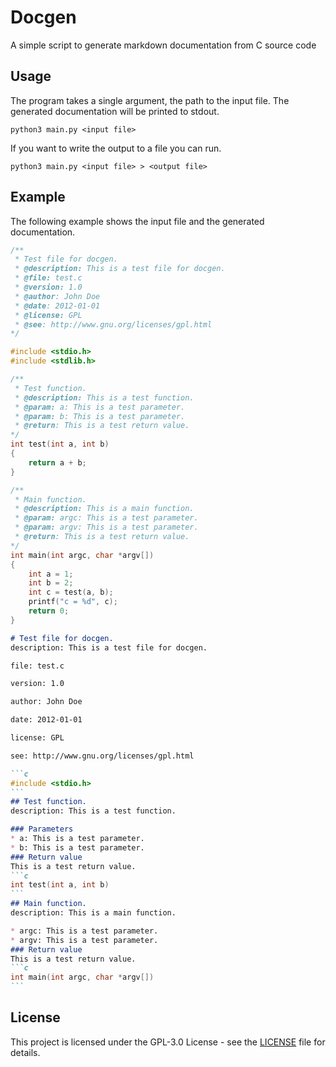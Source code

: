 # Docgen

A simple script to generate markdown documentation from C source code

## Usage
The program takes a single argument, the path to the input file. The generated documentation will be printed to stdout.

```
python3 main.py <input file>
```

If you want to write the output to a file you can run.

```
python3 main.py <input file> > <output file>
```

## Example
The following example shows the input file and the generated documentation.
```c
/**
 * Test file for docgen.
 * @description: This is a test file for docgen.
 * @file: test.c
 * @version: 1.0
 * @author: John Doe
 * @date: 2012-01-01
 * @license: GPL
 * @see: http://www.gnu.org/licenses/gpl.html
*/

#include <stdio.h>
#include <stdlib.h>

/**
 * Test function.
 * @description: This is a test function.
 * @param: a: This is a test parameter.
 * @param: b: This is a test parameter.
 * @return: This is a test return value.
*/
int test(int a, int b)
{
    return a + b;
}

/**
 * Main function.
 * @description: This is a main function.
 * @param: argc: This is a test parameter.
 * @param: argv: This is a test parameter.
 * @return: This is a test return value.
*/
int main(int argc, char *argv[])
{
    int a = 1;
    int b = 2;
    int c = test(a, b);
    printf("c = %d", c);
    return 0;
}
```

````markdown
# Test file for docgen.
description: This is a test file for docgen.

file: test.c

version: 1.0

author: John Doe

date: 2012-01-01

license: GPL

see: http://www.gnu.org/licenses/gpl.html

```c
#include <stdio.h>
```
## Test function.
description: This is a test function.

### Parameters
* a: This is a test parameter.
* b: This is a test parameter.
### Return value
This is a test return value.
```c
int test(int a, int b)
```
## Main function.
description: This is a main function.

* argc: This is a test parameter.
* argv: This is a test parameter.
### Return value
This is a test return value.
```c
int main(int argc, char *argv[])
```
````

## License
This project is licensed under the GPL-3.0 License - see the [LICENSE](LICENSE) file for details.